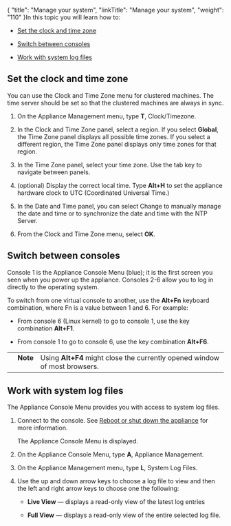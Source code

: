 {
    "title": "Manage your system",
    "linkTitle": "Manage your system",
    "weight": "110"
}In this topic you will learn how to:

-   [Set the clock and time zone](#_toc331683661)
-   [Switch between consoles](#_toc331683667)
-   [Work with system log files](#work)

## <span id="_Toc331683661"></span>Set the clock and time zone

You can use the Clock and Time Zone menu for clustered machines. The time server should be set so that the clustered machines are always in sync.

1.  On the Appliance Management menu, type **T**, Clock/Timezone.
2.  In the Clock and Time Zone panel, select a region. If you select **Global**, the Time Zone panel displays all possible time zones. If you select a different region, the Time Zone panel displays only time zones for that region.
3.  In the Time Zone panel, select your time zone. Use the tab key to navigate between panels.
4.  (optional) Display the correct local time. Type **Alt+H** to set the appliance hardware clock to UTC (Coordinated Universal Time.)
5.  In the Date and Time panel, you can select Change to manually manage the date and time or to synchronize the date and time with the NTP Server.
6.  From the Clock and Time Zone menu, select **OK**.

## <span id="_Toc331683667"></span>Switch between consoles

Console 1 is the Appliance Console Menu (blue); it is the first screen you seen when you power up the appliance. Consoles 2-6 allow you to log in directly to the operating system.

To switch from one virtual console to another, use the **Alt+Fn** keyboard combination, where Fn is a value between 1 and 6. For example:

-   From console 6 (Linux kernel) to go to console 1, use the key combination **Alt+F1**.
-   From console 1 to go to console 6, use the key combination **Alt+F6**.

<table cellpadding="0" cellspacing="0">
   <col/>
   <col/>
   <col/>
      <tr>
         <td valign="top">         </td>
         <td valign="top"><span><b>Note</b></span>
         </td>
         <td data-mc-autonum="&lt;b&gt;Note&lt;/b&gt;" valign="top">Using <b>Alt+F4</b> might close the currently opened window of most browsers.         </td>
      </tr>
</table>

## <span id="Work"></span>Work with system log files

The Appliance Console Menu provides you with access to system log files.

1.  Connect to the console. See [Reboot or shut down the appliance](../appliancestartup_reboot_shutdown) for more information.  
    The Appliance Console Menu is displayed.
2.  On the Appliance Console Menu, type **A**, Appliance Management.
3.  On the Appliance Management menu, type **L**, System Log Files.
4.  Use the up and down arrow keys to choose a log file to view and then the left and right arrow keys to choose one the following:
    -   **Live View** — displays a read-only view of the latest log entries
    -   **Full View** — displays a read-only view of the entire selected log file.
